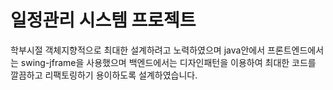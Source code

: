 # 일정관리 시스템 프로젝트

학부시절 객체지향적으로 최대한 설계하려고 노력하였으며
java안에서 프론트엔드에서는 swing-jframe을 사용했으며 
백엔드에서는 디자인패턴을 이용하여 최대한 코드를 깔끔하고 리팩토링하기 용이하도록 설계하였습니다.

